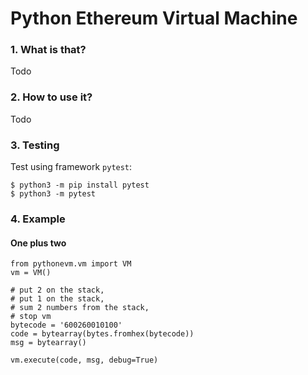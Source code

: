 Python Ethereum Virtual Machine
===

### 1. What is that?
Todo
### 2. How to use it?
Todo
### 3. Testing
Test using framework `pytest`:

    $ python3 -m pip install pytest
    $ python3 -m pytest

### 4. Example
#### One plus two

```python3
from pythonevm.vm import VM
vm = VM()

# put 2 on the stack, 
# put 1 on the stack, 
# sum 2 numbers from the stack, 
# stop vm
bytecode = '600260010100'
code = bytearray(bytes.fromhex(bytecode))
msg = bytearray()

vm.execute(code, msg, debug=True)
```
